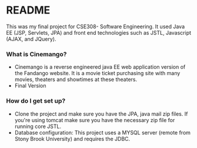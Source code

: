 # README #

This was my final project for CSE308- Software Engineering. It used Java EE (JSP, Servlets, JPA) and front end technologies such as JSTL, Javascript (AJAX, and JQuery). 

### What is Cinemango? ###

* Cinemango is a reverse engineered java EE web application version of the Fandango website. It is a movie ticket purchasing site with many movies, theaters and showtimes at these theaters. 
* Final Version

### How do I get set up? ###

* Clone the project and make sure you have the JPA, java mail zip files. If you're using tomcat make sure you have the necessary zip file for running core JSTL. 
* Database configuration: This project uses a MYSQL server (remote from Stony Brook University) and requires the JDBC.
